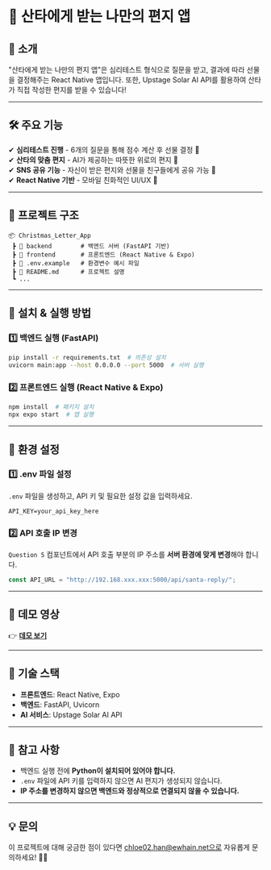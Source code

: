 # 🎅 산타에게 받는 나만의 편지 앱

## 📌 소개
"산타에게 받는 나만의 편지 앱"은 심리테스트 형식으로 질문을 받고, 결과에 따라 선물을 결정해주는 React Native 앱입니다. 또한, Upstage Solar AI API를 활용하여 산타가 직접 작성한 편지를 받을 수 있습니다!

---

## 🛠 주요 기능
✔ **심리테스트 진행** - 6개의 질문을 통해 점수 계산 후 선물 결정 🎁  
✔ **산타의 맞춤 편지** - AI가 제공하는 따뜻한 위로의 편지 💌  
✔ **SNS 공유 기능** - 자신이 받은 편지와 선물을 친구들에게 공유 가능 📢  
✔ **React Native 기반** - 모바일 친화적인 UI/UX 🎨  

---

## 📂 프로젝트 구조
```
📦 Christmas_Letter_App
 ┣ 📂 backend        # 백엔드 서버 (FastAPI 기반)
 ┣ 📂 frontend       # 프론트엔드 (React Native & Expo)
 ┣ 📄 .env.example   # 환경변수 예시 파일
 ┣ 📄 README.md      # 프로젝트 설명
 ┗ ...
```

---

## 🚀 설치 & 실행 방법
### 1️⃣ **백엔드 실행 (FastAPI)**
```sh
pip install -r requirements.txt  # 의존성 설치
uvicorn main:app --host 0.0.0.0 --port 5000  # 서버 실행
```

### 2️⃣ **프론트엔드 실행 (React Native & Expo)**
```sh
npm install  # 패키지 설치
npx expo start  # 앱 실행
```

---

## 🔧 환경 설정
### 1️⃣ **.env 파일 설정**
`.env` 파일을 생성하고, API 키 및 필요한 설정 값을 입력하세요.
```
API_KEY=your_api_key_here
```

### 2️⃣ **API 호출 IP 변경**
`Question 5` 컴포넌트에서 API 호출 부분의 IP 주소를 **서버 환경에 맞게 변경**해야 합니다.
```js
const API_URL = "http://192.168.xxx.xxx:5000/api/santa-reply/";
```

---

## 🎥 데모 영상
👉 [**데모 보기**](https://www.youtube.com/watch?v=uFB6CdDsNzk)  

---

## 📜 기술 스택
- **프론트엔드**: React Native, Expo
- **백엔드**: FastAPI, Uvicorn
- **AI 서비스**: Upstage Solar AI API

---


## 📌 참고 사항
- 백엔드 실행 전에 **Python이 설치되어 있어야 합니다.**
- `.env` 파일에 API 키를 입력하지 않으면 AI 편지가 생성되지 않습니다.
- **IP 주소를 변경하지 않으면 백엔드와 정상적으로 연결되지 않을 수 있습니다.**

---

## 💡 문의
이 프로젝트에 대해 궁금한 점이 있다면 chloe02.han@ewhain.net으로 자유롭게 문의하세요! 🎄✨

